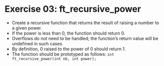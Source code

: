 # Exercise 03: ft_recursive_power

- Create a recursive function that returns the result of raising a number to a given power.
- If the power is less than 0, the function should return 0.
- Overflows do not need to be handled; the function’s return value will be undefined in such cases.
- By definition, 0 raised to the power of 0 should return 1.
- The function should be prototyped as follows:
  `int ft_recursive_power(int nb, int power);`
